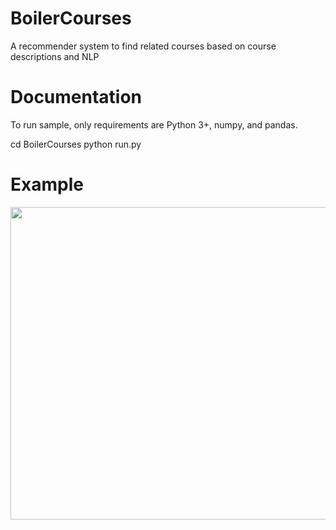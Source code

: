 # BoilerCourses
A recommender system to find related courses based on course descriptions and NLP

# Documentation
To run sample, only requirements are Python 3+, numpy, and pandas.

cd BoilerCourses
python run.py

# Example
<img src="https://user-images.githubusercontent.com/66227218/113494557-4b688880-94b7-11eb-8a67-170fdb86c694.png" width="1400" height="500">
